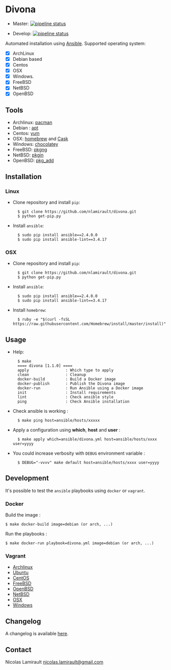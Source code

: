 # Divona #

* Master: [![pipeline status](https://gitlab.com/nicolas-lamirault/divona/badges/master/pipeline.svg)](https://gitlab.com/nicolas-lamirault/divona/commits/master)

* Develop: [![pipeline status](https://gitlab.com/nicolas-lamirault/divona/badges/develop/pipeline.svg)](https://gitlab.com/nicolas-lamirault/divona/commits/develop)

Automated installation using [Ansible](https://www.ansible.com/). Supported operating system:

- [x] ArchLinux
- [x] Debian based
- [x] Centos
- [x] OSX
- [x] Windows.
- [x] FreeBSD
- [x] NetBSD
- [x] OpenBSD

## Tools

- Archlinux: [pacman](https://wiki.archlinux.org/index.php/pacman)
- Debian : [apt](https://wiki.debian.org/Apt)
- Centos: [yum](http://yum.baseurl.org/)
- OSX: [homebrew](http://brew.sh/) and [Cask](https://caskroom.github.io)
- Windows: [chocolatey](https://chocolatey.org)
- FreeBSD: [pkgng](https://wiki.freebsd.org/pkgng)
- NetBSD: [pkgin](https://man.openbsd.org/pkg_add)
- OpenBSD: [pkg_add](https://man.openbsd.org/pkg_add)


## Installation

### Linux

* Clone repository and install `pip`:

        $ git clone https://github.com/nlamirault/divona.git
        $ python get-pip.py

* Install `ansible`:

        $ sudo pip install ansible==2.4.0.0
        $ sudo pip install ansible-lint==3.4.17

### OSX

* Clone repository and install `pip`:

        $ git clone https://github.com/nlamirault/divona.git
        $ python get-pip.py

* Install `ansible`:

        $ sudo pip install ansible==2.4.0.0
        $ sudo pip install ansible-lint==3.4.17

* Install `homebrew`:

        $ ruby -e "$(curl -fsSL https://raw.githubusercontent.com/Homebrew/install/master/install)"


## Usage

* Help:

        $ make
        ==== divona [1.1.0] ====
        apply                : Which type to apply
        clean                : Cleanup
        docker-build         : Build a Docker image
        docker-publish       : Publish the Divona image
        docker-run           : Run Ansible using a Docker image
        init                 : Install requirements
        lint                 : Check ansible style
        ping                 : Check Ansible installation

* Check ansible is working :

        $ make ping host=ansible/hosts/xxxxx

* Apply a configuration using **which**, **host** and **user** :

        $ make apply which=ansible/divona.yml host=ansible/hosts/xxxx user=yyyy

* You could increase verbosity with `DEBUG` environment variable :

        $ DEBUG="-vvvv" make default host=ansible/hosts/xxxx user=yyyy

## Development

It's possible to test the `ansible` playbooks using `docker` or `vagrant`.

### Docker

Build the image :

    $ make docker-build image=debian (or arch, ...)

Run the playbooks :

    $ make docker-run playbook=divona.yml image=debian (or arch, ...)

### Vagrant

* [Archlinux](vms/ArchLinux)
* [Ubuntu](vms/Ubuntu)
* [CentOS](vms/CentOS)
* [FreeBSD](vms/FreeBSD)
* [OpenBSD](vms/OpenBSD)
* [NetBSD](vms/NetBSD)
* [OSX](vms/OSX)
* [Windows](vms/Windows)


## Changelog

A changelog is available [here](ChangeLog.md).


## Contact

Nicolas Lamirault <nicolas.lamirault@gmail.com>
